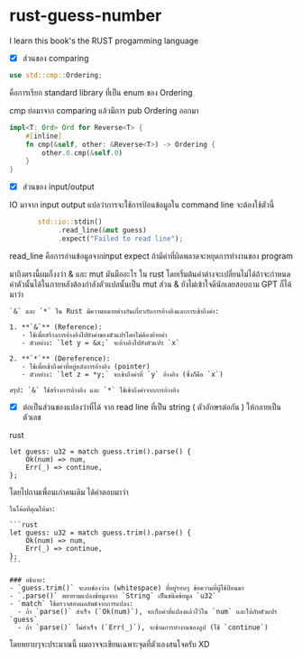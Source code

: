 # rust-guess-number
I learn this book's the RUST progamming language

- [x] ส่วนของ comparing

```rust
use std::cmp::Ordering;
```
คือการเรียก standard library ที่เป็น enum ของ Ordering

cmp ย่อมาจาก comparing แล้วมีการ pub Ordering ออกมา

```rust
impl<T: Ord> Ord for Reverse<T> {
    #[inline]
    fn cmp(&self, other: &Reverse<T>) -> Ordering {
        other.0.cmp(&self.0)
    }
}

```

- [x] ส่วนของ input/output

IO มาจาก input output
แปลว่าการจะใช้การป้อนข้อมูลใน command line จะต้องใช้ตัวนี้
```rust
       std::io::stdin()
            .read_line(&mut guess)
            .expect("Failed to read line");
```
read_line คือการอ่านข้อมูลจากinput
expect ถ้ามีค่าที่ผิดพลาดจะหยุดการทำงานของ program 

มาถึงตรงนี้ผมก็งงว่า & และ mut มันมืออะไร ใน rust โดยเริ่มต้นค่าต่างจะเปลี่ยนไม่ได้ถ้าจะกำหนดค่าตัวนั้นได้ในภายหลังต้องกำลังตัวแปลนั้นเป็น mut ส่วน & ยังไม่เข้าใจดีนักเลยสอบถาม GPT ก็ได้มาว่า

````
`&` และ `*` ใน Rust มีความหมายต่างกันเกี่ยวกับการอ้างอิงและการเข้าถึงค่า:

1. **`&`** (Reference):
   - ใช้เพื่อสร้างการอ้างอิงไปยังค่าของตัวแปรโดยไม่ต้องย้ายค่า
   - ตัวอย่าง: `let y = &x;` จะอ้างอิงไปยังตัวแปร `x`

2. **`*`** (Dereference):
   - ใช้เพื่อเข้าถึงค่าที่อยู่หลังการอ้างอิง (pointer)
   - ตัวอย่าง: `let z = *y;` จะเข้าถึงค่าที่ `y` อ้างอิง (ซึ่งก็คือ `x`)

สรุป: `&` ใช้สร้างการอ้างอิง และ `*` ใช้เข้าถึงค่าจากการอ้างอิง
````

- [x] ต่อเป็นส่วนของแปลงว่าที่ได้ จาก read line ที่เป็น string ( ตัวอักษรต่อกัน ) ให้กลายเป็น ตัวเลข

rust 
````
let guess: u32 = match guess.trim().parse() {
    Ok(num) => num,
    Err(_) => continue,
};

````

โดยไปถามเพื่อนเก่าคนเดิม ได้คำตอบมาว่า

````
ในโค้ดที่คุณให้มา:

```rust
let guess: u32 = match guess.trim().parse() {
    Ok(num) => num,
    Err(_) => continue,
};
```

### อธิบาย:
- `guess.trim()` จะลบช่องว่าง (whitespace) ที่อยู่รอบๆ ข้อความที่ผู้ใช้ป้อนมา
- `.parse()` พยายามแปลงข้อมูลจาก `String` เป็นชนิดข้อมูล `u32`
- `match` ใช้ตรวจสอบผลลัพธ์จากการแปลง:
  - ถ้า `parse()` สำเร็จ (`Ok(num)`), จะเก็บค่าที่แปลงแล้วไว้ใน `num` และให้กับตัวแปร `guess`
  - ถ้า `parse()` ไม่สำเร็จ (`Err(_)`), จะข้ามการทำงานของลูป (ใช้ `continue`)
````

โดยหยาบๆจะประมาณนี้ ผมอาจจะเขียนเฉพาะจุดที่ตัวเองสนใจครับ XD